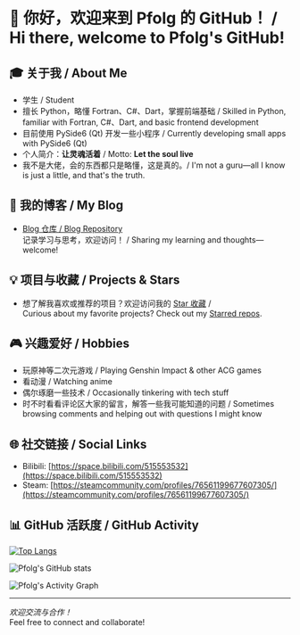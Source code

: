 # 👋 你好，欢迎来到 Pfolg 的 GitHub！ / Hi there, welcome to Pfolg's GitHub!

## 🎓 关于我 / About Me
- 学生 / Student
- 擅长 Python，略懂 Fortran、C#、Dart，掌握前端基础 / Skilled in Python, familiar with Fortran, C#、Dart, and basic frontend development
- 目前使用 PySide6 (Qt) 开发一些小程序 / Currently developing small apps with PySide6 (Qt)
- 个人简介：**让灵魂活着** / Motto: **Let the soul live**
- 我不是大佬，会的东西都只是略懂，这是真的。/ I'm not a guru—all I know is just a little, and that's the truth.

## 📝 我的博客 / My Blog
- [Blog 仓库 / Blog Repository](https://github.com/Pfolg/PfolgBlog)  
  记录学习与思考，欢迎访问！ / Sharing my learning and thoughts—welcome!

## 💡 项目与收藏 / Projects & Stars
- 想了解我喜欢或推荐的项目？欢迎访问我的 [Star 收藏](https://github.com/Pfolg?tab=stars) /  
  Curious about my favorite projects? Check out my [Starred repos](https://github.com/Pfolg?tab=stars).

## 🎮 兴趣爱好 / Hobbies
- 玩原神等二次元游戏 / Playing Genshin Impact & other ACG games
- 看动漫 / Watching anime
- 偶尔琢磨一些技术 / Occasionally tinkering with tech stuff
- 时不时看看评论区大家的留言，解答一些我可能知道的问题 / Sometimes browsing comments and helping out with questions I might know

## 🌐 社交链接 / Social Links
- Bilibili: [https://space.bilibili.com/515553532](https://space.bilibili.com/515553532)
- Steam: [https://steamcommunity.com/profiles/76561199677607305/](https://steamcommunity.com/profiles/76561199677607305/)

## 📊 GitHub 活跃度 / GitHub Activity

[![Top Langs](https://github-readme-stats.vercel.app/api/top-langs/?username=Pfolg)](https://github.com/anuraghazra/github-readme-stats)

![Pfolg's GitHub stats](https://github-readme-stats.vercel.app/api?username=Pfolg&show_icons=true&theme=vue)

![Pfolg's Activity Graph](https://github-readme-activity-graph.vercel.app/graph?username=Pfolg&theme=github-compact)

---

_欢迎交流与合作！_  
Feel free to connect and collaborate!
